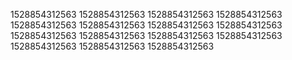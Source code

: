 1528854312563
1528854312563
1528854312563
1528854312563
1528854312563
1528854312563
1528854312563
1528854312563
1528854312563
1528854312563
1528854312563
1528854312563
1528854312563
1528854312563
1528854312563